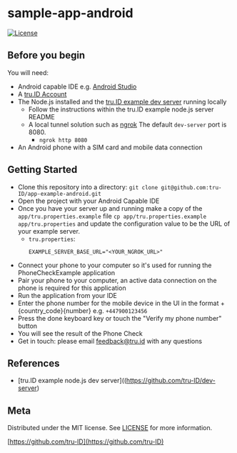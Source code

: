 # sample-app-android

[![License][license-image]][license-url]


## Before you begin

You will need:

- Android capable IDE e.g. [Android Studio](https://developer.android.com/studio)
- A [tru.ID Account](https://tru.id)
- The Node.js installed and the [tru.ID example dev server](https://github.com/tru-ID/dev-server) running locally
    - Follow the instructions within the tru.ID example node.js server README
    - A local tunnel solution such as [ngrok](https://ngrok.com/) The default `dev-server` port is 8080.
        - `ngrok http 8080`
- An Android phone with a SIM card and mobile data connection

## Getting Started

- Clone this repository into a directory: `git clone git@github.com:tru-ID/app-example-android.git`
- Open the project with your Android Capable IDE
- Once you have your server up and running make a copy of the `app/tru.properties.example` file `cp app/tru.properties.example app/tru.properties` and update the configuration value to be the URL of your example server.
    - `tru.properties`:
        ```
        EXAMPLE_SERVER_BASE_URL="<YOUR_NGROK_URL>"
        ```
- Connect your phone to your computer so it's used for running the PhoneCheckExample application
- Pair your phone to your computer, an active data connection on the phone is required for this application
- Run the application from your IDE
- Enter the phone number for the mobile device in the UI in the format +{country_code}{number} e.g. `+447900123456`
- Press the done keyboard key or touch the "Verify my phone number" button
- You will see the result of the Phone Check
- Get in touch: please email feedback@tru.id with any questions

## References

- [tru.ID example node.js dev server]((https://github.com/tru-ID/dev-server)

## Meta

Distributed under the MIT license. See [LICENSE][license-url] for more information.

[https://github.com/tru-ID](https://github.com/tru-ID)

[license-image]: https://img.shields.io/badge/License-MIT-blue.svg
[license-url]: LICENSE.md
